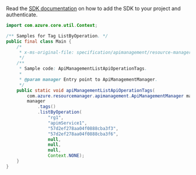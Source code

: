 Read the [SDK documentation](https://github.com/Azure/azure-sdk-for-java/blob/azure-resourcemanager-apimanagement_1.0.0-beta.3/sdk/apimanagement/azure-resourcemanager-apimanagement/README.md) on how to add the SDK to your project and authenticate.

```java
import com.azure.core.util.Context;

/** Samples for Tag ListByOperation. */
public final class Main {
    /*
     * x-ms-original-file: specification/apimanagement/resource-manager/Microsoft.ApiManagement/stable/2021-08-01/examples/ApiManagementListApiOperationTags.json
     */
    /**
     * Sample code: ApiManagementListApiOperationTags.
     *
     * @param manager Entry point to ApiManagementManager.
     */
    public static void apiManagementListApiOperationTags(
        com.azure.resourcemanager.apimanagement.ApiManagementManager manager) {
        manager
            .tags()
            .listByOperation(
                "rg1",
                "apimService1",
                "57d2ef278aa04f0888cba3f3",
                "57d2ef278aa04f0888cba3f6",
                null,
                null,
                null,
                Context.NONE);
    }
}
```

